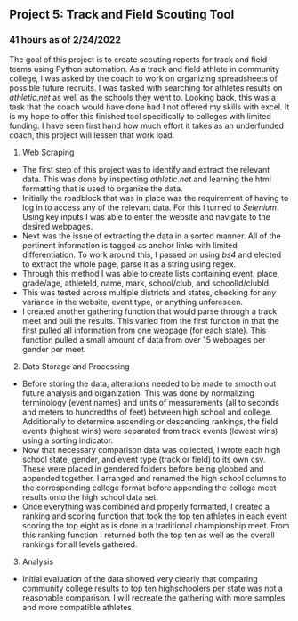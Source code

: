 ## Project 5: Track and Field Scouting Tool
### 41 hours as of 2/24/2022
The goal of this project is to create scouting reports for track and field teams using Python automation. As a track and field athlete in community college, I was asked by the coach to work on organizing spreadsheets of possible future recruits. I was tasked with searching for athletes results on *athletic.net* as well as the schools they went to. Looking back, this was a task that the coach would have done had I not offered my skills with excel. It is my hope to offer this finished tool specifically to colleges with limited funding. I have seen first hand how much effort it takes as an underfunded coach, this project will lessen that work load.

1. Web Scraping
* The first step of this project was to identify and extract the relevant data. This was done by inspecting *athletic.net* and learning the html formatting that is used to organize the data. 
* Initially the roadblock that was in place was the requirement of having to log in to access any of the relevant data. For this I turned to *Selenium*. Using key inputs I was able to enter the website and navigate to the desired webpages.
* Next was the issue of extracting the data in a sorted manner. All of the pertinent information is tagged as anchor links with limited differentiation. To work around this, I passed on using *bs4* and elected to extract the whole page, parse it as a string using regex.
* Through this method I was able to create lists containing event, place, grade/age, athleteId, name, mark, school/club, and schoolId/clubId.
* This was tested across multiple districts and states, checking for any variance in the website, event type, or anything unforeseen.
* I created another gathering function that would parse through a track meet and pull the results. This varied from the first function in that the first pulled all information from one webpage (for each state). This function pulled a small amount of data from over 15 webpages per gender per meet. 

2. Data Storage and Processing
* Before storing the data, alterations needed to be made to smooth out future analysis and organization. This was done by normalizing terminology (event names) and units of measurements (all to seconds and meters to hundredths of feet) between high school and college. Additionally to determine ascending or descending rankings, the field events (highest wins) were separated from track events (lowest wins) using a sorting indicator.
* Now that necessary comparison data was collected, I wrote each high school state, gender, and event type (track or field) to its own csv. These were placed in gendered folders before being globbed and appended together. I arranged and renamed the high school columns to the corresponding college format before appending the college meet results onto the high school data set.
* Once everything was combined and properly formatted, I created a ranking and scoring function that took the top ten athletes in each event scoring the top eight as is done in a traditional championship meet. From this ranking function I returned both the top ten as well as the overall rankings for all levels gathered. 

3. Analysis
* Initial evaluation of the data showed very clearly that comparing community college results to top ten highschoolers per state was not a reasonable comparison. I will recreate the gathering with more samples and more compatible athletes. 

